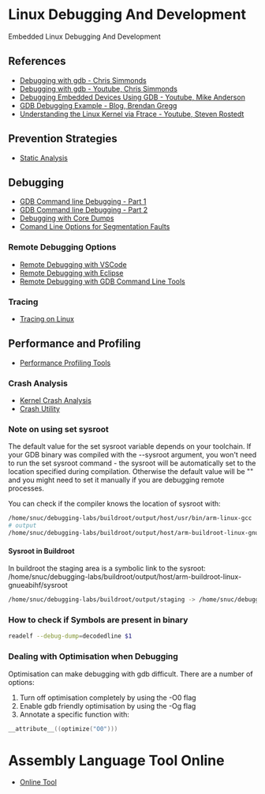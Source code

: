 # Linux Debugging And Development
Embedded Linux Debugging And Development

## References

- [Debugging with gdb - Chris Simmonds](https://elinux.org/images/0/01/Debugging-with-gdb-csimmonds-elce-2020.pdf)
- [Debugging with gdb - Youtube, Chris Simmonds](https://www.youtube.com/watch?v=JGhAgd2a_Ck)
- [Debugging Embedded Devices Using GDB - Youtube, Mike Anderson](https://www.youtube.com/watch?v=FnfuxDVFcWE&list=PL-2OziPPPAr07Nrh6_TSmPdVFPorPw6hC&index=12)
- [GDB Debugging Example - Blog, Brendan Gregg](https://www.brendangregg.com/blog/2016-08-09/gdb-example-ncurses.html)
- [Understanding the Linux Kernel via Ftrace - Youtube, Steven Rostedt](https://www.youtube.com/watch?v=2ff-7UTg5rE&list=PL-2OziPPPAr07Nrh6_TSmPdVFPorPw6hC&index=3)


## Prevention Strategies

- [Static Analysis](prevention.md)

## Debugging

- [GDB Command line Debugging - Part 1](gdb.md)
- [GDB Command line Debugging - Part 2](gdb_part2.md)
- [Debugging with Core Dumps](coredump.md)
- [Comand Line Options for Segmentation Faults](segmentation.md)


### Remote Debugging Options

- [Remote Debugging with VSCode](vscode.md)
- [Remote Debugging with Eclipse](eclipse.md)
- [Remote Debugging with GDB Command Line Tools](gdb_remote.md)

### Tracing

- [Tracing on Linux](tracing.md)


## Performance and Profiling

- [Performance Profiling Tools](performance.md)

### Crash Analysis

- [Kernel Crash Analysis](kernelcrashanalysis.md)
- [Crash Utility](crashutility.md)

### Note on using set sysroot

The default value for the set sysroot variable depends on your toolchain. If your GDB binary was compiled with the --sysroot argument, you won't need to run the set sysroot command - the sysroot will be automatically set to the location specified during compilation. Otherwise the default value will be "" and you might need to set it manually if you are debugging remote processes.

You can check if the compiler knows the location of sysroot with:

```sh
/home/snuc/debugging-labs/buildroot/output/host/usr/bin/arm-linux-gcc  --print-sysroot
# output
/home/snuc/debugging-labs/buildroot/output/host/arm-buildroot-linux-gnueabihf/sysroot
```

#### Sysroot in Buildroot

In buildroot the staging area is a symbolic link to the sysroot: /home/snuc/debugging-labs/buildroot/output/host/arm-buildroot-linux-gnueabihf/sysroot

```sh
/home/snuc/debugging-labs/buildroot/output/staging -> /home/snuc/debugging-labs/buildroot/output/host/arm-buildroot-linux-gnueabihf/sysroot
```

### How to check if Symbols are present in binary

```sh
readelf --debug-dump=decodedline $1
```


### Dealing with Optimisation when Debugging

Optimisation can make debugging with gdb difficult. There are a number of options:
1. Turn off optimisation completely by using the -O0 flag
2. Enable gdb friendly optimisation by using the -Og flag
3. Annotate a specific function with: 
```c
__attribute__((optimize("O0")))
```


# Assembly Language Tool Online

- [Online Tool](https://godbolt.org/)




